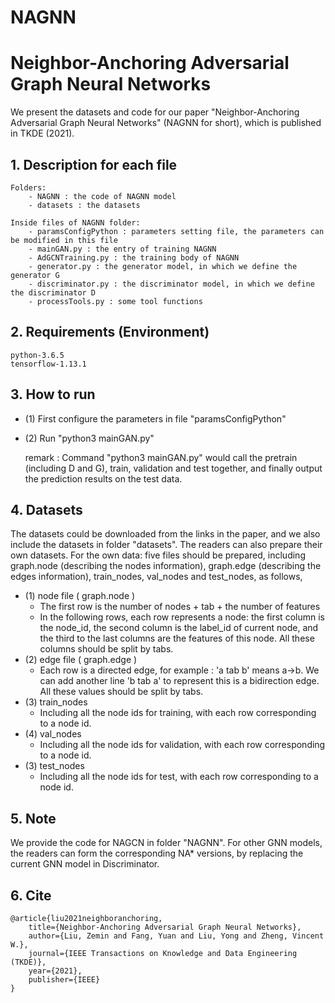 # NAGNN

# Neighbor-Anchoring Adversarial Graph Neural Networks

We present the datasets and code for our paper "Neighbor-Anchoring Adversarial Graph Neural Networks" (NAGNN for short), which is published in TKDE (2021).


## 1. Description for each file

	Folders:
		- NAGNN : the code of NAGNN model
		- datasets : the datasets
	
	Inside files of NAGNN folder:
		- paramsConfigPython : parameters setting file, the parameters can be modified in this file
		- mainGAN.py : the entry of training NAGNN
		- AdGCNTraining.py : the training body of NAGNN
		- generator.py : the generator model, in which we define the generator G
		- discriminator.py : the discriminator model, in which we define the discriminator D
		- processTools.py : some tool functions
	

## 2. Requirements (Environment)

	python-3.6.5
	tensorflow-1.13.1


## 3. How to run

- (1) First configure the parameters in file "paramsConfigPython"
- (2) Run "python3 mainGAN.py"
	
	remark : Command "python3 mainGAN.py" would call the pretrain (including D and G), train, validation and test together, and finally output the prediction results on the test data.


## 4. Datasets

The datasets could be downloaded from the links in the paper, and we also include the datasets in folder "datasets".
The readers can also prepare their own datasets. For the own data: five files should be prepared, including graph.node (describing the nodes information), graph.edge (describing the edges information), train_nodes, val_nodes and test_nodes, as follows,
- (1) node file ( graph.node )
	- The first row is the number of nodes + tab + the number of features
	- In the following rows, each row represents a node: the first column is the node_id, the second column is the label_id of current node, and the third to the last columns are the features of this node. All these columns should be split by tabs.
- (2) edge file ( graph.edge )
	- Each row is a directed edge, for example : 'a tab b' means a->b. We can add another line 'b tab a' to represent this is a bidirection edge. All these values should be split by tabs.
- (3) train_nodes
	- Including all the node ids for training, with each row corresponding to a node id.
- (4) val_nodes
	- Including all the node ids for validation, with each row corresponding to a node id.
- (3) test_nodes
	- Including all the node ids for test, with each row corresponding to a node id.


## 5. Note

We provide the code for NAGCN in folder "NAGNN". For other GNN models, the readers can form the corresponding NA* versions, by replacing the current GNN model in Discriminator.


## 6. Cite

	@article{liu2021neighboranchoring,
		title={Neighbor-Anchoring Adversarial Graph Neural Networks},
		author={Liu, Zemin and Fang, Yuan and Liu, Yong and Zheng, Vincent W.},
		journal={IEEE Transactions on Knowledge and Data Engineering (TKDE)},
		year={2021},
		publisher={IEEE}
	}
			
